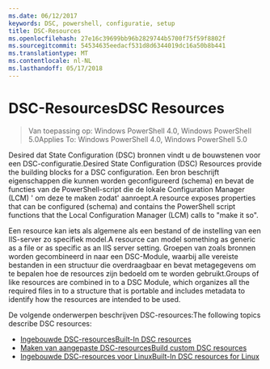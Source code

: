 ```yaml
---
ms.date: 06/12/2017
keywords: DSC, powershell, configuratie, setup
title: DSC-Resources
ms.openlocfilehash: 27e16c39699bb96b2829744b5700f75f59f8802f
ms.sourcegitcommit: 54534635eedacf531d8d6344019dc16a50b8b441
ms.translationtype: MT
ms.contentlocale: nl-NL
ms.lasthandoff: 05/17/2018
---
```

# <a name="dsc-resources"></a><span data-ttu-id="42082-103">DSC-Resources</span><span class="sxs-lookup"><span data-stu-id="42082-103">DSC Resources</span></span>

><span data-ttu-id="42082-104">Van toepassing op: Windows PowerShell 4.0, Windows PowerShell 5.0</span><span class="sxs-lookup"><span data-stu-id="42082-104">Applies To: Windows PowerShell 4.0, Windows PowerShell 5.0</span></span>

<span data-ttu-id="42082-105">Desired dat State Configuration (DSC) bronnen vindt u de bouwstenen voor een DSC-configuratie.</span><span class="sxs-lookup"><span data-stu-id="42082-105">Desired State Configuration (DSC) Resources provide the building blocks for a DSC configuration.</span></span> <span data-ttu-id="42082-106">Een bron beschrijft eigenschappen die kunnen worden geconfigureerd (schema) en bevat de functies van de PowerShell-script die de lokale Configuration Manager (LCM) ' om deze te maken zodat' aanroept.</span><span class="sxs-lookup"><span data-stu-id="42082-106">A resource exposes properties that can be configured (schema) and contains the PowerShell script functions that the Local Configuration Manager (LCM) calls to "make it so".</span></span>

<span data-ttu-id="42082-107">Een resource kan iets als algemene als een bestand of de instelling van een IIS-server zo specifiek model.</span><span class="sxs-lookup"><span data-stu-id="42082-107">A resource can model something as generic as a file or as specific as an IIS server setting.</span></span>  <span data-ttu-id="42082-108">Groepen van zoals bronnen worden gecombineerd in naar een DSC-Module, waarbij alle vereiste bestanden in een structuur die overdraagbaar en bevat metagegevens om te bepalen hoe de resources zijn bedoeld om te worden gebruikt.</span><span class="sxs-lookup"><span data-stu-id="42082-108">Groups of like resources are combined in to a DSC Module, which organizes all the required files in to a structure that is portable and includes metadata to identify how the resources are intended to be used.</span></span>

<span data-ttu-id="42082-109">De volgende onderwerpen beschrijven DSC-resources:</span><span class="sxs-lookup"><span data-stu-id="42082-109">The following topics describe DSC resources:</span></span>

- [<span data-ttu-id="42082-110">Ingebouwde DSC-resources</span><span class="sxs-lookup"><span data-stu-id="42082-110">Built-In DSC resources</span></span>](builtInResource.md)
- [<span data-ttu-id="42082-111">Maken van aangepaste DSC-resources</span><span class="sxs-lookup"><span data-stu-id="42082-111">Build custom DSC resources</span></span>](authoringResource.md)
- [<span data-ttu-id="42082-112">Ingebouwde DSC-resources voor Linux</span><span class="sxs-lookup"><span data-stu-id="42082-112">Built-In DSC resources for Linux</span></span>](lnxBuiltInResources.md)